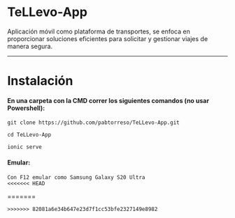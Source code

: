 # TeLLevo-App
Aplicación móvil como plataforma de transportes, se enfoca en proporcionar soluciones eficientes para solicitar y gestionar viajes de manera segura.

---

# Instalación
#### En una carpeta con la CMD correr los siguientes comandos (no usar Powershell):
```
git clone https://github.com/pabtorreso/TeLLevo-App.git
```
```
cd TeLLevo-App
```
```
ionic serve
```
#### Emular:
```
Con F12 emular como Samsung Galaxy S20 Ultra
<<<<<<< HEAD
```
=======
```
>>>>>>> 82081a6e34b647e23d7f1cc53bfe2327149e8982
